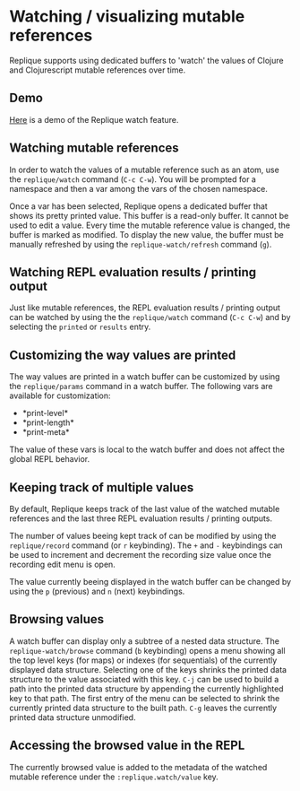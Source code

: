 # Watching / visualizing mutable references

Replique supports using dedicated buffers to 'watch' the values of Clojure and Clojurescript mutable references over time.

## Demo

[Here](https://github.com/EwenG/replique.el/blob/master/doc/watch-demo.md) is a demo of the Replique watch feature. 

## Watching mutable references

In order to watch the values of a mutable reference such as an atom, use the `replique/watch` command (`C-c C-w`).
You will be prompted for a namespace and then a var among the vars of the chosen namespace. 

Once a var has been selected, Replique opens a dedicated buffer that shows its pretty printed value.
This buffer is a read-only buffer. It cannot be used to edit a value.
Every time the mutable reference value is changed, the buffer is marked as modified.
To display the new value, the buffer must be manually refreshed by using the `replique-watch/refresh` command (`g`).

## Watching REPL evaluation results / printing output

Just like mutable references, the REPL evaluation results / printing output can be watched by using the the `replique/watch` command (`C-c C-w`) and by selecting the `printed` or `results` entry.

## Customizing the way values are printed

The way values are printed in a watch buffer can be customized by using the `replique/params` command in a watch buffer.
The following vars are available for customization:

- \*print-level\*
- \*print-length\*
- \*print-meta\*

The value of these vars is local to the watch buffer and does not affect the global REPL behavior.

## Keeping track of multiple values

By default, Replique keeps track of the last value of the watched mutable references and the last three REPL evaluation results / printing outputs.

The number of values beeing kept track of can be modified by using the `replique/record` command (or `r` keybinding).
The `+` and `-` keybindings can be used to increment and decrement the recording size value once the recording edit menu is open.

The value currently beeing displayed in the watch buffer can be changed by using the `p` (previous) and `n` (next) keybindings.

## Browsing values

A watch buffer can display only a subtree of a nested data structure.
The `replique-watch/browse` command (`b` keybinding) opens a menu showing all the top level keys (for maps) or indexes (for sequentials) of the currently displayed data structure.
Selecting one of the keys shrinks the printed data structure to the value associated with this key.
`C-j` can be used to build a path into the printed data structure by appending the currently highlighted key to that path.
The first entry of the menu can be selected to shrink the currently printed data structure to the built path.
`C-g` leaves the currently printed data structure unmodified.

## Accessing the browsed value in the REPL

The currently browsed value is added to the metadata of the watched mutable reference under the `:replique.watch/value` key.